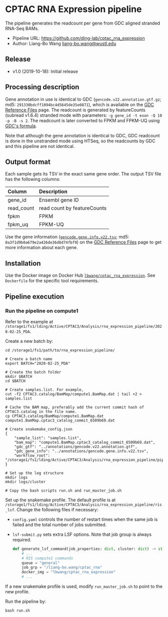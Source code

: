 # CPTAC RNA Expression pipeline
The pipeline generates the readcount per gene from GDC aligned stranded RNA-Seq BAMs.

- Pipeline URL: <https://github.com/ding-lab/cptac_rna_expression>
- Author: Liang-Bo Wang <liang-bo.wang@wustl.edu>


## Release
- v1.0 (2019-10-18): Initial release


## Processing description
Gene annotation in use is identical to GDC (`gencode.v22.annotation.gtf.gz`; md5: `291330bdcff1094bc4d5645de35e0871`), which is available on the [GDC Reference Files] page.  The readcount is generated by featureCounts (subread v1.6.4) stranded mode with parameters: `-g gene_id -t exon -Q 10 -p -B -s 2`. The readcount is later converted to FPKM and FPKM-UQ using [GDC's formula].

Note that although the gene annotation is identical to GDC, GDC readcount is done in the unstranded mode using HTSeq, so the readcounts by GDC and this pipeline are not identical.


## Output format
Each sample gets its TSV in the exact same gene order. The output TSV file has the following columns:

| Column     | Description                 |
| :--------- | :-------------------------- |
| gene_id    | Ensembl gene ID             |
| read_count | read count by featureCounts |
| fpkm       | FPKM                        |
| fpkm_uq    | FPKM-UQ                     |

Use the gene information ([`gencode.gene.info.v22.tsv`][gene-info-tsv]; md5: `0a3f1d9b0a679e2a426de36d8d74fbf9`) on the [GDC Reference Files] page to get more information about each gene.

[GDC Reference Files]: https://gdc.cancer.gov/about-data/data-harmonization-and-generation/gdc-reference-files
[GDC's formula]: https://docs.gdc.cancer.gov/Data/Bioinformatics_Pipelines/Expression_mRNA_Pipeline/#upper-quartile-fpkm
[gene-info-tsv]: https://api.gdc.cancer.gov/data/b011ee3e-14d8-4a97-aed4-e0b10f6bbe82


## Installation
Use the Docker image on Docker Hub [`lbwang/cptac_rna_expression`][docker-image]. See `Dockerfile` for the specific tool requirements.

[docker-image]: https://hub.docker.com/r/lbwang/cptac_rna_expression


## Pipeline execution

### Run the pipeline on compute1
Refer to the example at `/storage1/fs1/lding/Active/CPTAC3/Analysis/rna_expression_pipeline/2020-02-25_PDA`.

Create a new batch by:

    cd /storage1/fs1/path/to/rna_expression_pipeline/

    # Create a batch name
    export BATCH="2020-02-25_PDA"

    # Create the batch folder
    mkdir $BATCH
    cd $BATCH

    # Create samples.list. For example,
    cut -f2 CPTAC3.catalog/BamMap/compute1.BamMap.dat | tail +2 > samples.list

    # Cache the BAM map, preferably add the current commit hash of CPTAC3.catalog in the file name.
    cp CPTAC3.catalog/BamMap/compute1.BamMap.dat compute1.BamMap.cptac3_catalog_commit_6509b69.dat

    # Create snakemake_config.json
    {
        "sample_list": "samples.list",
        "bam_map": "compute1.BamMap.cptac3_catalog_commit_6509b69.dat",
        "gdc_gtf": "../annotations/gencode.v22.annotation.gtf",
        "gdc_gene_info": "../annotations/gencode.gene.info.v22.tsv",
        "workflow_root": "/storage1/fs1/lding/Active/CPTAC3/Analysis/rna_expression_pipeline/pipeline_workflow"
    }

    # Set up the log structure
    mkdir logs
    mkdir logs/cluster

    # Copy the bash scripts run.sh and run_master_job.sh


Set up the snakemake profile. The default profile is at `/storage1/fs1/lding/Active/CPTAC3/Analysis/rna_expression_pipeline/ris_lsf`. Change the following files if necessary: 

- `config.yaml` controls the number of restart times when the same job is failed and the total number of jobs submitted. 
- `lsf-submit.py` sets extra LSF options. Note that job group is always required.

    ```python
    def generate_lsf_command(job_properties: dict, cluster: dict) -> str:
        # ...
        # RIS compute1 commands
        queue = "general"
        job_grp = "/liang-bo.wang/cptac_rna"
        docker_img = "lbwang/cptac_rna_expression"
        # ...
    ```

If a new snakemake profile is used, modify `run_master_job.sh` to point to the new profile.

Run the pipeline by:

    bash run.sh
